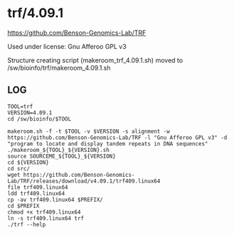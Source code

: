trf/4.09.1
==========

<https://github.com/Benson-Genomics-Lab/TRF>

Used under license:
Gnu Afferoo GPL v3

Structure creating script (makeroom_trf_4.09.1.sh) moved to /sw/bioinfo/trf/makeroom_4.09.1.sh

LOG
---

    TOOL=trf
    VERSION=4.09.1
    cd /sw/bioinfo/$TOOL

    makeroom.sh -f -t $TOOL -v $VERSION -s alignment -w https://github.com/Benson-Genomics-Lab/TRF -l "Gnu Afferoo GPL v3" -d "program to locate and display tandem repeats in DNA sequences" 
    ./makeroom_${TOOL}_${VERSION}.sh 
    source SOURCEME_${TOOL}_${VERSION} 
    cd ${VERSION}
    cd src/
    wget https://github.com/Benson-Genomics-Lab/TRF/releases/download/v4.09.1/trf409.linux64
    file trf409.linux64 
    ldd trf409.linux64 
    cp -av trf409.linux64 $PREFIX/
    cd $PREFIX
    chmod +x trf409.linux64 
    ln -s trf409.linux64 trf
    ./trf --help

